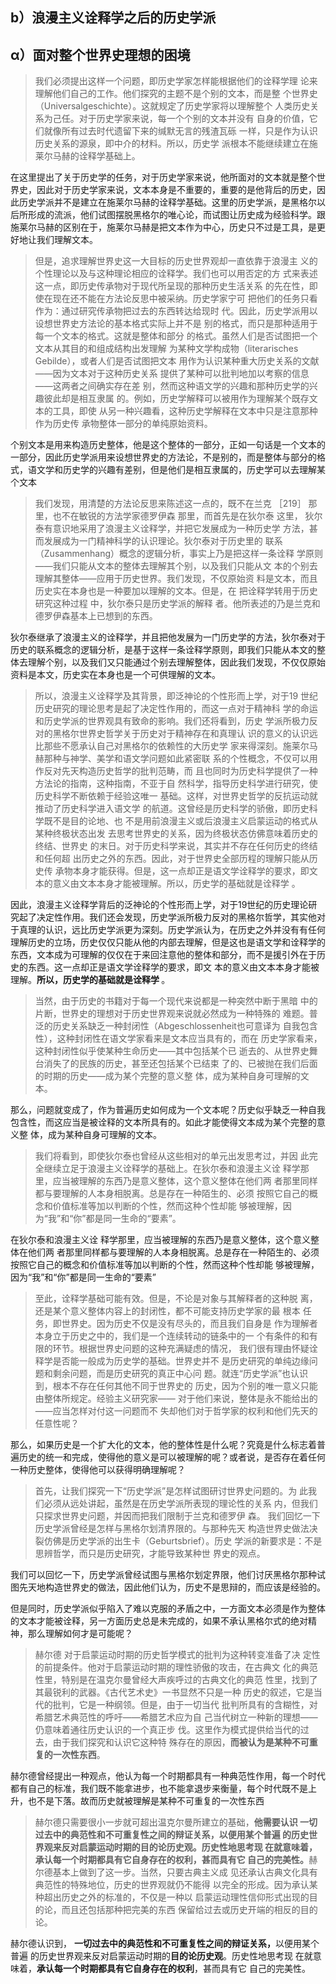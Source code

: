 <h2>b）浪漫主义诠释学之后的历史学派</h2><h2>α）面对整个世界史理想的困境</h2><blockquote data-pid="aiTwpRw8">我们必须提出这样一个问题，即历史学家怎样能根据他们的诠释学理 论来理解他们自己的工作。他们探究的主题不是个别的文本，而是整 个世界史 （Universalgeschichte）。这就规定了历史学家将以理解整个 人类历史关系为己任。对于历史学家来说，每一个个别的文本并没有 自身的价值，它们就像所有过去时代遗留下来的缄默无言的残渣瓦砾 一样，只是作为认识历史关系的源泉，即中介的材料。所以，历史学 派根本不能继续建立在施莱尔马赫的诠释学基础上。</blockquote><p data-pid="6yfxPbTU">在这里提出了关于历史学的任务，对于历史学家来说，他所面对的文本就是整个世界史，因此对于历史学家来说，文本本身是不重要的，重要的是他背后的历史，因此历史学派并不是建立在施莱尔马赫的诠释学基础。这里的历史学派，是黑格尔以后所形成的流派，他们试图摆脱黑格尔的唯心论，而试图让历史成为经验科学。跟施莱尔马赫的区别在于，施莱尔马赫是把文本作为中心，历史只不过是工具，是更好地让我们理解文本。</p><blockquote data-pid="QlNXqaYl">但是，追求理解世界史这一大目标的历史世界观却一直依靠于浪漫主 义的个性理论以及与这种理论相应的诠释学。我们也可以用否定的方 式来表述这一点，即历史传承物对于现代所呈现的那种历史生活关系 的先在性，即使在现在还不能在方法论反思中被采纳。历史学家宁可 把他们的任务只看作为：通过研究传承物把过去的东西转达给现时 代。因此，历史学派用以设想世界史方法论的基本格式实际上并不是 别的格式，而只是那种适用于每一个文本的格式。这就是整体和部分 的格式。虽然人们是否试图把一个文本从其目的和组成结构出发理解 为某种文学构成物（literarisches Gebilde），或者人们是否试图把文本 用作为认识某种重大历史关系的文献——因为文本对于这种历史关系 提供了某种可以批判地加以考察的信息——这两者之间确实存在差 别，然而这种语文学的兴趣和那种历史学的兴趣彼此却是相互隶属 的。例如，历史学解释可以被用作为理解某个既存文本的工具，即使 从另一种兴趣看，这种历史学解释在文本中只是注意那种作为历史传 承物整体一部分的单纯原始资料。 </blockquote><p data-pid="zXe1Hmkr">个别文本是用来构造历史整体，他是这个整体的一部分，正如一句话是一个文本的一部分，因此历史学派用来设想世界史的方法论，不是别的，而是整体与部分的格式，语文学和历史学的兴趣有差别，但是他们是相互隶属的，历史学可以去理解某个文本</p><blockquote data-pid="oKda7w_J">我们发现，用清楚的方法论反思来陈述这一点的，既不在兰克 ［219］ 那 里，也不在敏锐的方法学家德罗伊森 那里，而首先是在狄尔泰 这里， 狄尔泰有意识地采用了浪漫主义诠释学，并把它发展成为一种历史学 方法，甚而发展成为一门精神科学的认识理论。狄尔泰对于历史里的 联系（Zusammenhang）概念的逻辑分析，事实上乃是把这样一条诠释 学原则——我们只能从文本的整体去理解其个别，以及我们只能从文 本的个别去理解其整体——应用于历史世界。我们发现，不仅原始资 料是文本，而且历史实在本身也是一种要加以理解的文本。但是，在 把诠释学转用于历史研究这种过程 中，狄尔泰只是历史学派的解释 者。他所表述的乃是兰克和德罗伊森基本上已想到的东西。 </blockquote><p data-pid="xNTmOviH">狄尔泰继承了浪漫主义的诠释学，并且把他发展为一门历史学的方法，狄尔泰对于历史的联系概念的逻辑分析，是基于这样一条诠释学原则，即我们只能从本文的整体去理解个别，以及我们又只能通过个别去理解整体，因此我们发现，不仅仅原始资料是本文，历史实在本身也是一个可供理解的文本。</p><blockquote data-pid="nWbFIOvH">所以，浪漫主义诠释学及其背景，即泛神论的个性形而上学，对于19 世纪历史研究的理论思考是起了决定性作用的，而这一点对于精神科 学的命运和历史学派的世界观具有致命的影响。我们还将看到，历史 学派所极力反对的黑格尔世界史哲学关于历史对于精神存在和真理认 识的意义的认识远比那些不愿承认自己对黑格尔的依赖性的大历史学 家来得深刻。施莱尔马赫那种与神学、美学和语文学问题如此紧密联 系的个性概念，不仅可以用作反对先天构造历史哲学的批判范畴，而 且也同时为历史科学提供了一种方法论的指南，这种指南，不亚于自 然科学，指导历史科学进行研究，使历史科学不断依赖于经验这唯一 基础。这样，对世界史哲学的反抗运动就推动了历史科学进入语文学 的航道。这曾经是历史科学的骄傲，即历史科学既不是目的论地、也 不是用前浪漫主义或后浪漫主义启蒙运动的格式从某种终极状态出发 去思考世界史的关系，因为终极状态仿佛意味着历史的终结、世界史 的末日。对于历史科学来说，其实并不存在任何历史的终结和任何超 出历史之外的东西。因此，对于世界史全部历程的理解只能从历史传 承物本身才能获得。但是，这一点却正是语文学诠释学的要求，即文 本的意义由文本本身才能被理解。所以，历史学的基础就是诠释学 。</blockquote><p data-pid="VDcKL_6Q">因此，浪漫主义诠释学背后的泛神论的个性形而上学，对于19世纪的历史理论研究起了决定性作用。我们还会发现，历史学派所极力反对的黑格尔哲学，其实他对于真理的认识，远比历史学派更为深刻。历史学派认为，在历史之外并没有有任何理解历史的立场，历史仅仅只能从他的内部去理解，但是这也是语文学和诠释学的东西，文本成为可理解的仅仅在于来回注意他的整体和部分，而不是援引外在于历史的东西。这一点却正是语文学诠释学的要求，即文 本的意义由文本本身才能被理解。<b>所以，历史学的基础就是诠释学 </b>。</p><blockquote data-pid="0cQUxSNf">当然，由于历史的书籍对于每一个现代来说都是一种突然中断于黑暗 中的片断，世界史的理想对于历史世界观来说就必然成为一种特殊的 难题。普泛的历史关系缺乏一种封闭性（Abgeschlossenheit也可意译为 自我包含性），这种封闭性在语文学家看来是文本应当具有的，而在 历史学家看来，这种封闭性似乎使某种生命历史——其中包括某个已 逝去的、从世界史舞台消失了的民族的历史，甚至还包括某个已结束 了的、已被抛在我们后面的时期的历史——成为某个完整的意义整 体，成为某种自身可理解的文本。</blockquote><p data-pid="qvET7EqH">那么，问题就变成了，作为普遍历史如何成为一个文本呢？历史似乎缺乏一种自我包含性，而这应当是被诠释的文本所具有的。如此才能使得文本成为某个完整的意义整 体，成为某种自身可理解的文本。</p><blockquote data-pid="kiMJqLOg">我们将看到，即使狄尔泰也曾经从这些相对的单元出发思考过，并因 此完全继续立足于浪漫主义诠释学的基础上。在狄尔泰和浪漫主义诠 释学那里，应当被理解的东西乃是意义整体，这个意义整体在他们两 者那里同样都与要理解的人本身相脱离。总是存在一种陌生的、必须 按照它自己的概念和价值标准等加以判断的个性，然而这种个性却能 够被理解，因为“我”和“你”都是同一生命的“要素”。</blockquote><p data-pid="XL5xPeMl">在狄尔泰和浪漫主义诠 释学那里，应当被理解的东西乃是意义整体，这个意义整体在他们两 者那里同样都与要理解的人本身相脱离。总是存在一种陌生的、必须 按照它自己的概念和价值标准等加以判断的个性，然而这种个性却能 够被理解，因为“我”和“你”都是同一生命的“要素”</p><blockquote data-pid="5XTp9789">至此，诠释学基础可能有效。但是，不论是对象与其解释者的这种脱 离，还是某个意义整体内容上的封闭性，都不可能支持历史学家的最 根本 任务，即世界史。因为历史不仅是没有尽头的，而且我们自身是 作为理解者本身立于历史之中的，我们是一个连续转动的链条中的一 个有条件的和有限的环节。根据世界史问题的这种充满疑虑的情况， 我们很有理由怀疑诠释学是否能一般成为历史学的基础。世界史并不 是历史研究的单纯边缘问题和剩余问题，而是历史研究的真正中心问 题。就连“历史学派”也认识到，根本不存在任何其他不同于世界史的 历史，因为个别的唯一意义只能由整体所规定。经验主义研究家—— 对于他们来说，整体是永不能给出的——应当怎样对付这一问题而不 失却他们对于哲学家的权利和他们先天的任意性呢？ </blockquote><p data-pid="TP4RAQTe">那么，如果历史是一个扩大化的文本，他的整体性是什么呢？究竟是什么标志着普遍历史的统一和完成，使得他的意义是可以被理解的呢？或者说，是否存在着任何一种历史整体，使得他可以获得明确理解呢？</p><blockquote data-pid="bxA1QXu0">首先，让我们探究一下“历史学派”是怎样试图研讨世界史问题的。为 此我们必须从远处讲起，虽然是在历史学派所表现的理论性的关系 内，但我们只探求世界史问题，并因而把我们限制于兰克和德罗伊 森。 我们回忆一下历史学派曾经是怎样与黑格尔划清界限的。与那种先天 构造世界史做法决裂仿佛是历史学派的出生卡（Geburtsbrief）。历史 学派的新要求是：不是思辨哲学，而只是历史研究，才能导致某种世 界史的观点。 </blockquote><p data-pid="b0CDLzOs">我们可以回忆一下，历史学派曾经试图与黑格尔划定界限，他们讨厌黑格尔那种试图先天地构造世界史的做法，因此他们认为，历史不是思辩的，而应该是经验的。</p><p data-pid="6qb202I-">但是同时，历史学派似乎陷入了难以克服的矛盾之中，一方面文本必须是作为整体的文本才能被诠释，另一方面历史总是未完成的，如果不承认黑格尔式的绝对精神，那么理解如何才是可能呢？</p><blockquote data-pid="TWKxRIK2">赫尔德 对于启蒙运动时期的历史哲学模式的批判为这种转变准备了决 定性的前提条件。他对于启蒙运动时期的理性骄傲的攻击，在古典文 化的典范性里，特别是在温克尔曼曾经大声疾呼过的古典文化的典范 性里，找到了其最锐利的武器。《古代艺术史》一书显然不只是一种 历史的叙述，它是当代的批判，它是一种纲领。但是，由于一切当代 批判所具有的含糊性，对希腊艺术典范性的呼吁——希腊艺术应为自 己当代树立一种新的理想——仍意味着通往历史认识的一个真正步 伐。这里作为模式提供给当代的过去，由于我们探究和认识它这种特 殊存在的原因，<b>而被认为是某种不可重复的一次性东西</b>。 </blockquote><p data-pid="oqTL79B5">赫尔德曾经提出一种观点，他认为每一个时期都具有一种典范性作用，每一个时代都有自己的标准，我们既不能拿进步，也不能拿退步来衡量，每个时代既不是上升，也不是下落。故而历史就被理解是某种不可重复的一次性东西</p><blockquote data-pid="e6zz6vLr">赫尔德只需要很小一步就可超出温克尔曼所建立的基础，<b>他需要认识 一切过去中的典范性和不可重复性之间的辩证关系，以便用某个普遍 的历史世界观来反对启蒙运动时期的目的论历史观。历史性地思考现 在就意味着，承认每一个时期都具有它自身存在的权利，甚而具有它 自己的完美性。</b>赫尔德基本上做到了这一步。当然，只要古典主义成 见还承认古典文化具有典范性的特殊地位，历史的世界观就仍不能得 以完全的形成。因为承认某种超出历史之外的标准的，不仅是一种以 启蒙运动理性信仰形式出现的目的论，而且还包括那种把完美的东西 保留给过去或历史开端的相反的目的论。</blockquote><p data-pid="hLIGB3LL">赫尔德认识到， <b>一切过去中的典范性和不可重复性之间的辩证关系，</b>以便用某个普遍 的历史世界观来反对启蒙运动时期的<b>目的论历史观</b>。历史性地思考现 在就意味着，<b>承认每一个时期都具有它自身存在的权利</b>，甚而具有它 自己的完美性。</p><p></p>